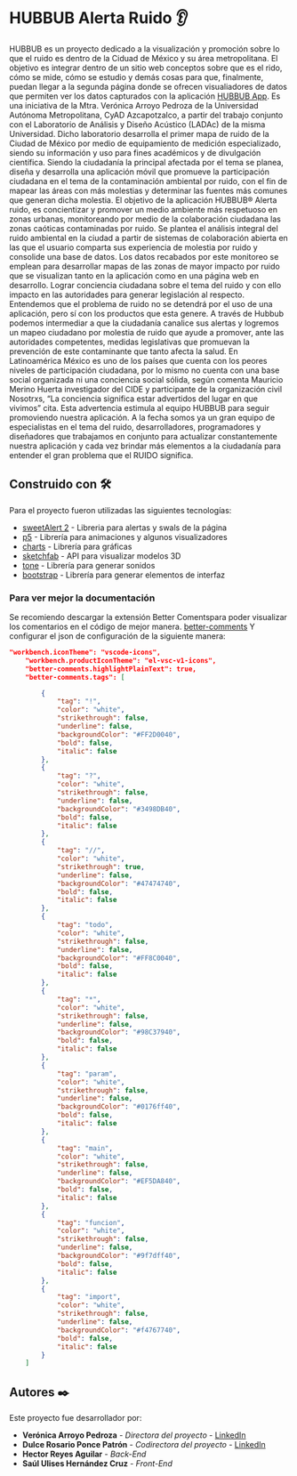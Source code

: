 # HUBBUB Alerta Ruido 👂

HUBBUB es un proyecto dedicado a la visualización y promoción sobre lo que el ruido es dentro de la Ciduad de México y su área metropolitana.
El objetivo es integrar dentro de un sitio web conceptos sobre que es el rido, cómo se mide, cómo se estudio y demás cosas para que, finalmente, puedan llegar a la segunda página donde se ofrecen visualiadores de datos que permiten ver los datos capturados con la aplicación [HUBBUB App](https://play.google.com/store/apps/details?id=com.UAM.Noise&hl=es_MX).
Es una iniciativa de la Mtra. Verónica Arroyo Pedroza de la Universidad Autónoma Metropolitana, CyAD Azcapotzalco, a partir del trabajo conjunto con el Laboratorio de Análisis y Diseño Acústico (LADAc) de la misma Universidad. Dicho laboratorio desarrolla el primer mapa de ruido de la Ciudad de México por medio de equipamiento de medición especializado, siendo su información y uso para fines académicos y de divulgación científica.
Siendo la ciudadanía la principal afectada por el tema se planea, diseña y desarrolla una aplicación móvil que promueve la participación ciudadana en el tema de la contaminación ambiental por ruido, con el fin de mapear las áreas con más molestias y determinar las fuentes más comunes que generan dicha molestia.
El objetivo de la aplicación HUBBUB® Alerta ruido, es concientizar y promover un medio ambiente más respetuoso en zonas urbanas, monitoreando por medio de la colaboración ciudadana las zonas caóticas contaminadas por ruido.
Se plantea el análisis integral del ruido ambiental en la ciudad a partir de sistemas de colaboración abierta en las que el usuario comparta sus experiencia de molestia por ruido y consolide una base de datos.
Los datos recabados por este monitoreo se emplean para desarrollar mapas de las zonas de mayor impacto por ruido que se visualizan tanto en la aplicación como en una página web en desarrollo.
Lograr conciencia ciudadana sobre el tema del ruido y con ello impacto en las autoridades para generar legislación al respecto.
Entendemos que el problema de ruido no se detendrá por el uso de una aplicación, pero sí con los productos que esta genere. A través de Hubbub podemos intermediar a que la ciudadanía canalice sus alertas y logremos un mapeo ciudadano por molestia de ruido que ayude a promover, ante las autoridades competentes, medidas legislativas que promuevan la prevención de este contaminante que tanto afecta la salud.
En Latinoamérica México es uno de los países que cuenta con los peores niveles de participación ciudadana, por lo mismo no cuenta con una base social organizada ni una conciencia social sólida, según comenta Mauricio Merino Huerta investigador del CIDE y participante de la organización civil Nosotrxs, “La conciencia significa estar advertidos del lugar en que vivimos” cita.
Esta advertencia estimula al equipo HUBBUB para seguir promoviendo nuestra aplicación. A la fecha somos ya un gran equipo de especialistas en el tema del ruido, desarrolladores, programadores y diseñadores que trabajamos en conjunto para actualizar constantemente nuestra aplicación y cada vez brindar más elementos a la ciudadanía para entender el gran problema que el RUIDO significa.

## Construido con 🛠️

Para el proyecto fueron utilizadas las siguientes tecnologías:

- [sweetAlert 2](https://sweetalert2.github.io/) - Libreria para alertas y swals de la página
- [p5](https://p5js.org/es/) - Librería para animaciones y algunos visualizadores
- [charts](https://www.chartjs.org/docs/latest/) - Librería para gráficas
- [sketchfab](https://sketchfab.com/developers) - API para visualizar modelos 3D
- [tone](https://tonejs.github.io/) - Librería para generar sonidos
- [bootstrap](https://getbootstrap.com/) - Librería para generar elementos de interfaz

### Para ver mejor la documentación

Se recomiendo descargar la extensión Better Comentspara poder visualizar los comentarios en el código de mejor manera.
[better-comments](https://marketplace.visualstudio.com/items?itemName=aaron-bond.better-comments)
Y configurar el json de configuración de la siguiente manera:

```json
"workbench.iconTheme": "vscode-icons",
	"workbench.productIconTheme": "el-vsc-v1-icons",
	"better-comments.highlightPlainText": true,
	"better-comments.tags": [

		{
			"tag": "!",
			"color": "white",
			"strikethrough": false,
			"underline": false,
			"backgroundColor": "#FF2D0040",
			"bold": false,
			"italic": false
		},
		{
			"tag": "?",
			"color": "white",
			"strikethrough": false,
			"underline": false,
			"backgroundColor": "#3498DB40",
			"bold": false,
			"italic": false
		},
		{
			"tag": "//",
			"color": "white",
			"strikethrough": true,
			"underline": false,
			"backgroundColor": "#47474740",
			"bold": false,
			"italic": false
		},
		{
			"tag": "todo",
			"color": "white",
			"strikethrough": false,
			"underline": false,
			"backgroundColor": "#FF8C0040",
			"bold": false,
			"italic": false
		},
		{
			"tag": "*",
			"color": "white",
			"strikethrough": false,
			"underline": false,
			"backgroundColor": "#98C37940",
			"bold": false,
			"italic": false
		},
		{
			"tag": "param",
			"color": "white",
			"strikethrough": false,
			"underline": false,
			"backgroundColor": "#0176ff40",
			"bold": false,
			"italic": false
		},
		{
			"tag": "main",
			"color": "white",
			"strikethrough": false,
			"underline": false,
			"backgroundColor": "#EF5DA840",
			"bold": false,
			"italic": false
		},
		{
			"tag": "funcion",
			"color": "white",
			"strikethrough": false,
			"underline": false,
			"backgroundColor": "#9f7dff40",
			"bold": false,
			"italic": false
		},
		{
			"tag": "import",
			"color": "white",
			"strikethrough": false,
			"underline": false,
			"backgroundColor": "#f4767740",
			"bold": false,
			"italic": false
		}
	]
```

## Autores ✒️

Este proyecto fue desarrollador por:

- **Verónica Arroyo Pedroza** - _Directora del proyecto_ - [LinkedIn](https://www.linkedin.com/in/ver%C3%B3nica-arroyo-b253bb21/?originalSubdomain=mx)
- **Dulce Rosario Ponce Patrón** - _Codirectora del proyecto_ - [LinkedIn](https://www.linkedin.com/in/dulce-ponce-patr%C3%B3n-10984685/?original_referer=https%3A%2F%2Fwww%2Egoogle%2Ecom%2F&originalSubdomain=mx)
- **Hector Reyes Aguilar** - _Back-End_
- **Saúl Ulises Hernández Cruz** - _Front-End_